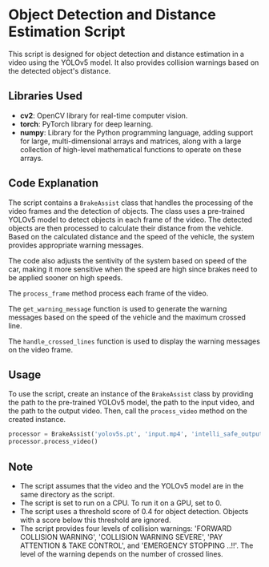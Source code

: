 # Object Detection and Distance Estimation Script

This script is designed for object detection and distance estimation in a video using the YOLOv5 model. It also provides collision warnings based on the detected object's distance.

## Libraries Used
- **cv2**: OpenCV library for real-time computer vision.
- **torch**: PyTorch library for deep learning.
- **numpy**: Library for the Python programming language, adding support for large, multi-dimensional arrays and matrices, along with a large collection of high-level mathematical functions to operate on these arrays.

## Code Explanation
The script contains a `BrakeAssist` class that handles the processing of the video frames and the detection of objects. The class uses a pre-trained YOLOv5 model to detect objects in each frame of the video. The detected objects are then processed to calculate their distance from the vehicle. Based on the calculated distance and the speed of the vehicle, the system provides appropriate warning messages.

The code also adjusts the sentivity of the system based on speed of the car, making it more sensitive when the speed are high since brakes need to be applied sooner on high speeds.

The `process_frame` method process each frame of the video.

The `get_warning_message` function is used to generate the warning messages based on the speed of the vehicle and the maximum crossed line.

The `handle_crossed_lines` function is used to display the warning messages on the video frame.

## Usage

To use the script, create an instance of the `BrakeAssist` class by providing the path to the pre-trained YOLOv5 model, the path to the input video, and the path to the output video. Then, call the `process_video` method on the created instance.

```python
processor = BrakeAssist('yolov5s.pt', 'input.mp4', 'intelli_safe_output.mp4')
processor.process_video()
```

## Note
- The script assumes that the video and the YOLOv5 model are in the same directory as the script.
- The script is set to run on a CPU. To run it on a GPU, set to 0.
- The script uses a threshold score of 0.4 for object detection. Objects with a score below this threshold are ignored.
- The script provides four levels of collision warnings: 'FORWARD COLLISION WARNING', 'COLLISION WARNING SEVERE', 'PAY ATTENTION & TAKE CONTROL', and 'EMERGENCY STOPPING ..!!'. The level of the warning depends on the number of crossed lines.
